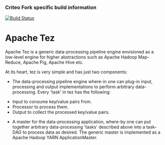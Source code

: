 ### Criteo Fork specific build information
[![Build Status](https://api.travis-ci.org/criteo-forks/tez.svg?branch=criteo)](https://travis-ci.org/criteo-forks/tez/)

<!--
  Licensed under the Apache License, Version 2.0 (the "License");
  you may not use this file except in compliance with the License.
  You may obtain a copy of the License at

    http://www.apache.org/licenses/LICENSE-2.0

  Unless required by applicable law or agreed to in writing, software
  distributed under the License is distributed on an "AS IS" BASIS,
  WITHOUT WARRANTIES OR CONDITIONS OF ANY KIND, either express or implied.
  See the License for the specific language governing permissions and
  limitations under the License. See accompanying LICENSE file.
-->

Apache Tez
==========

Apache Tez is a generic data-processing pipeline engine envisioned as a low-level engine for higher abstractions
such as Apache Hadoop Map-Reduce, Apache Pig, Apache Hive etc.

At its heart, tez is very simple and has just two components:

*   The data-processing pipeline engine where-in one can plug-in input, processing and output implementations to 
    perform arbitrary data-processing. Every 'task' in tez has the following:
   -   Input to consume key/value pairs from.
   -   Processor to process them.
   -   Output to collect the processed key/value pairs.


*  A master for the data-processing application, where-by one can put together arbitrary data-processing 'tasks' 
   described above into a task-DAG to process data as desired. 
   The generic master is implemented as a Apache Hadoop YARN ApplicationMaster.
